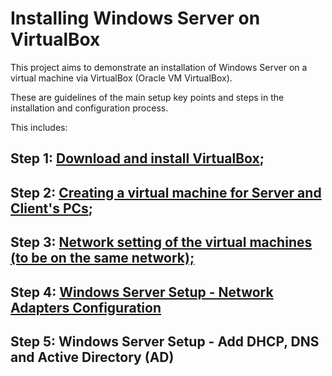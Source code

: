 # Installing Windows Server on VirtualBox

This project aims to demonstrate an installation of Windows Server on a virtual machine via VirtualBox (Oracle VM VirtualBox).

These are guidelines of the main setup key points and steps in the installation and configuration process.



This includes:

## Step 1: [Download and install VirtualBox](https://github.com/tbachvarova/Installing-Windows-Server-on-VirtualBox/blob/main/step_01.md);
## Step 2: [Creating a virtual machine for Server and Client's PCs](https://github.com/tbachvarova/Installing-Windows-Server-on-VirtualBox/blob/main/step_02.md);
## Step 3: [Network setting of the virtual machines (to be on the same network);](https://github.com/tbachvarova/Installing-Windows-Server-on-VirtualBox/blob/main/virtualboxWindowsServerAndPCInSameNetwork.md)
## Step 4: [Windows Server Setup - Network Adapters Configuration](https://github.com/tbachvarova/Installing-Windows-Server-on-VirtualBox/blob/main/winServerNetworkAdaptConf.md)

## Step 5: Windows Server Setup - Add DHCP, DNS and Active Directory (AD)
